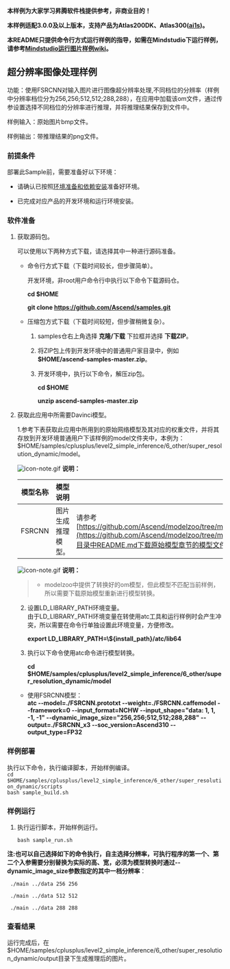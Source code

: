 
**本样例为大家学习昇腾软件栈提供参考，非商业目的！**

**本样例适配3.0.0及以上版本，支持产品为Atlas200DK、Atlas300([ai1s](https://support.huaweicloud.com/productdesc-ecs/ecs_01_0047.html#ecs_01_0047__section78423209366))。**

**本README只提供命令行方式运行样例的指导，如需在Mindstudio下运行样例，请参考[Mindstudio运行图片样例wiki](https://github.com/Ascend/samples/wikis/Mindstudio%E8%BF%90%E8%A1%8C%E5%9B%BE%E7%89%87%E6%A0%B7%E4%BE%8B?sort_id=3164874)。**

## 超分辨率图像处理样例

功能：使用FSRCNN对输入图片进行图像超分辨率处理,不同档位的分辨率（样例中分辨率档位分为256,256;512,512;288,288），在应用中加载该om文件，通过传参设置选择不同档位的分辨率进行推理，并将推理结果保存到文件中。

样例输入：原始图片bmp文件。

样例输出：带推理结果的png文件。

### 前提条件

部署此Sample前，需要准备好以下环境：

- 请确认已按照[环境准备和依赖安装](../../environment)准备好环境。

- 已完成对应产品的开发环境和运行环境安装。

### 软件准备

1. 获取源码包。

   可以使用以下两种方式下载，请选择其中一种进行源码准备。

    - 命令行方式下载（下载时间较长，但步骤简单）。

        开发环境，非root用户命令行中执行以下命令下载源码仓。

       **cd $HOME**

       **git clone https://github.com/Ascend/samples.git**

    - 压缩包方式下载（下载时间较短，但步骤稍微复杂）。

        1. samples仓右上角选择 **克隆/下载** 下拉框并选择 **下载ZIP**。

        2. 将ZIP包上传到开发环境中的普通用户家目录中，例如 **$HOME/ascend-samples-master.zip**。

        3. 开发环境中，执行以下命令，解压zip包。

            **cd $HOME**

            **unzip ascend-samples-master.zip**

2. 获取此应用中所需要Davinci模型。  

    1.参考下表获取此应用中所用到的原始网络模型及其对应的权重文件，并将其存放到开发环境普通用户下该样例的model文件夹中，本例为：               $HOME/samples/cplusplus/level2_simple_inference/6_other/super_resolution_dynamic/model。

    ![](https://images.gitee.com/uploads/images/2020/1106/160652_6146f6a4_5395865.gif "icon-note.gif") **说明：**  

      |  **模型名称**  |  **模型说明**  |  **模型下载路径**  |
      |---|---|---|
      |  FSRCNN| 图片生成推理模型。  |  请参考[https://github.com/Ascend/modelzoo/tree/master/contrib/TensorFlow/Research/cv/super_resolution/ATC_FSRCNN_caffe_AE](https://github.com/Ascend/modelzoo/tree/master/contrib/TensorFlow/Research/cv/super_resolution/ATC_FSRCNN_caffe_AE)目录中README.md下载原始模型章节的模型文件。    |
  
    ![](https://images.gitee.com/uploads/images/2020/1106/160652_6146f6a4_5395865.gif "icon-note.gif") **说明：**  
    > - modelzoo中提供了转换好的om模型，但此模型不匹配当前样例，所以需要下载原始模型重新进行模型转换。

    2. 设置LD_LIBRARY_PATH环境变量。   
    由于LD_LIBRARY_PATH环境变量在转使用atc工具和运行样例时会产生冲突，所以需要在命令行单独设置此环境变量，方便修改。
    
        **export LD_LIBRARY_PATH=\\${install_path}/atc/lib64**  

    3. 执行以下命令使用atc命令进行模型转换。  

        **cd $HOME/samples/cplusplus/level2_simple_inference/6_other/super_resolution_dynamic/model** 
    
    - 使用FSRCNN模型：     
        **atc --model=./FSRCNN.prototxt --weight=./FSRCNN.caffemodel --framework=0 --input_format=NCHW --input_shape="data: 1, 1, -1, -1" --dynamic_image_size="256,256;512,512;288,288" --output=./FSRCNN_x3 --soc_version=Ascend310 --output_type=FP32**
     
  

### 样例部署

 执行以下命令，执行编译脚本，开始样例编译。   
```cd $HOME/samples/cplusplus/level2_simple_inference/6_other/super_resolution_dynamic/scripts```    
```bash sample_build.sh```


 

### 样例运行
  

1. <a name="step_2"></a>执行运行脚本，开始样例运行。  
       
    ```bash sample_run.sh```

**注:也可以自己选择如下的命令执行，自主选择分辨率，可执行程序的第一个、第二个入参需要分别替换为实际的高、宽，必须为模型转换时通过--dynamic_image_size参数指定的其中一档分辨率**：

     ./main ../data 256 256
   
     ./main ../data 512 512 

     ./main ../data 288 288
 
    

### 查看结果

运行完成后，在$HOME/samples/cplusplus/level2_simple_inference/6_other/super_resolution_dynamic/output目录下生成推理后的图片。